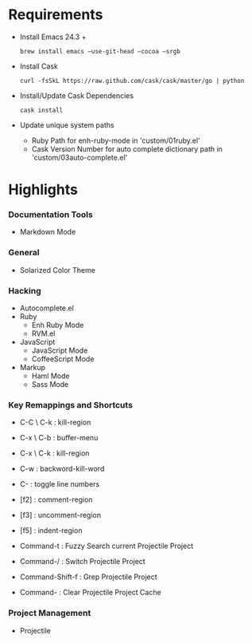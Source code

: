 Requirements
================

- Install Emacs 24.3 +

    ```
    brew install emacs —use-git-head —cocoa —srgb
    ```

- Install Cask

    ```
    curl -fsSkL https://raw.github.com/cask/cask/master/go | python
    ```

- Install/Update Cask Dependencies

    ```
    cask install
    ```

- Update unique system paths

    - Ruby Path for enh-ruby-mode in 'custom/01ruby.el'
    - Cask Version Number for auto complete dictionary path in 'custom/03auto-complete.el'


Highlights
===================

### Documentation Tools
- Markdown Mode

### General
- Solarized Color Theme

### Hacking
- Autocomplete.el
- Ruby
    - Enh Ruby Mode
    - RVM.el
- JavaScript
    - JavaScript Mode
    - CoffeeScript Mode
- Markup
    - Haml Mode
    - Sass Mode

### Key Remappings and Shortcuts
- C-C \ C-k : kill-region
- C-x \ C-b : buffer-menu
- C-x \ C-k : kill-region
- C-w : backword-kill-word
- C-<f5> : toggle line numbers

- [f2] : comment-region
- [f3] : uncomment-region
- [f5] : indent-region

- Command-t : Fuzzy Search current Projectile Project
- Command-/ : Switch Projectile Project
- Command-Shift-f : Grep Projectile Project
- Command-<escape> : Clear Projectile Project Cache

### Project Management
- Projectile
